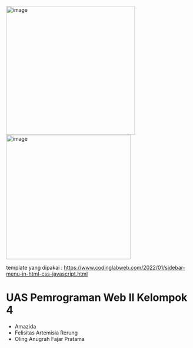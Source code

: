 <img width="350" alt="image" src="https://user-images.githubusercontent.com/102134676/172282435-986ceb6a-d0cc-43fd-b03f-ecfa195eaa4d.png">
<img width="338" alt="image" src="https://user-images.githubusercontent.com/102134676/172282494-dc5db333-de32-48e3-a50e-c07480501dc5.png">

template yang dipakai : https://www.codinglabweb.com/2022/01/sidebar-menu-in-html-css-javascript.html

# UAS Pemrograman Web II Kelompok 4
- Amazida
- Felisitas Artemisia Rerung
- Oling Anugrah Fajar Pratama
